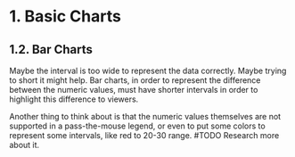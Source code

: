 # 1. Basic Charts
## 1.2. Bar Charts
Maybe the interval is too wide to represent the data correctly. Maybe trying to short it might help.
Bar charts, in order to represent the difference between the numeric values, must have shorter intervals in order to highlight this difference to viewers.

Another thing to think about is that the numeric values themselves are not supported in a pass-the-mouse legend, or even to put some colors to represent 
some intervals, like red to 20-30 range.
#TODO Research more about it.




